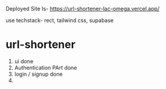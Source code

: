 Deployed Site Is- https://url-shortener-lac-omega.vercel.app/


use techstack- rect, tailwind css, supabase

# url-shortener
  1) ui done
  2) Authentication PArt done
  3) login / signup done
  4) 
